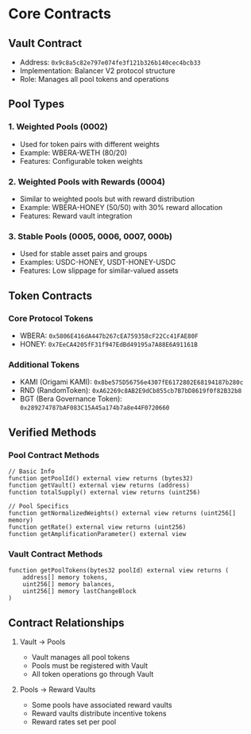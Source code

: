 # Core Contracts

## Vault Contract
- Address: `0x9c8a5c82e797e074fe3f121b326b140cec4bcb33`
- Implementation: Balancer V2 protocol structure
- Role: Manages all pool tokens and operations

## Pool Types

### 1. Weighted Pools (0002)
- Used for token pairs with different weights
- Example: WBERA-WETH (80/20)
- Features: Configurable token weights

### 2. Weighted Pools with Rewards (0004)
- Similar to weighted pools but with reward distribution
- Example: WBERA-HONEY (50/50) with 30% reward allocation
- Features: Reward vault integration

### 3. Stable Pools (0005, 0006, 0007, 000b)
- Used for stable asset pairs and groups
- Examples: USDC-HONEY, USDT-HONEY-USDC
- Features: Low slippage for similar-valued assets

## Token Contracts
### Core Protocol Tokens
- WBERA: `0x5806E416dA447b267cEA759358cF22Cc41FAE80F`
- HONEY: `0x7EeCA4205fF31f947EdBd49195a7A88E6A91161B`

### Additional Tokens
- KAMI (Origami KAMI): `0x8be575D56756e4307fE6172802E68194187b280c`
- RND (RandomToken): `0xA62269c8AB2E9dCb855cb7B7bD8619f0f82B32b8`
- BGT (Bera Governance Token): `0x289274787bAF083C15A45a174b7a8e44F0720660`

## Verified Methods
### Pool Contract Methods
```solidity
// Basic Info
function getPoolId() external view returns (bytes32)
function getVault() external view returns (address)
function totalSupply() external view returns (uint256)

// Pool Specifics
function getNormalizedWeights() external view returns (uint256[] memory)
function getRate() external view returns (uint256)
function getAmplificationParameter() external view
```

### Vault Contract Methods
```solidity
function getPoolTokens(bytes32 poolId) external view returns (
    address[] memory tokens,
    uint256[] memory balances,
    uint256[] memory lastChangeBlock
)
```

## Contract Relationships
1. Vault → Pools
   - Vault manages all pool tokens
   - Pools must be registered with Vault
   - All token operations go through Vault

2. Pools → Reward Vaults
   - Some pools have associated reward vaults
   - Reward vaults distribute incentive tokens
   - Reward rates set per pool 
